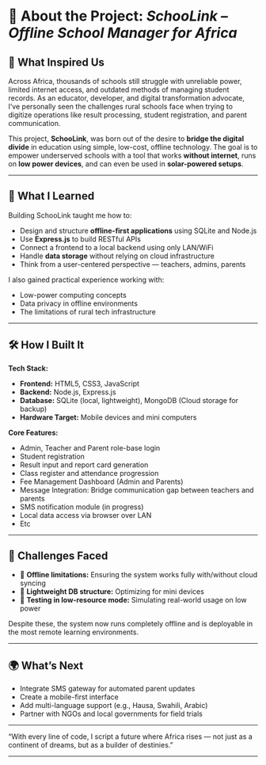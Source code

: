 # 📘 About the Project: *SchooLink – Offline School Manager for Africa*

## 🎯 What Inspired Us

Across Africa, thousands of schools still struggle with unreliable power, limited internet access, and outdated methods of managing student records. As an educator, developer, and digital transformation advocate, I’ve personally seen the challenges rural schools face when trying to digitize operations like result processing, student registration, and parent communication.

This project, **SchooLink**, was born out of the desire to **bridge the digital divide** in education using simple, low-cost, offline technology. The goal is to empower underserved schools with a tool that works **without internet**, runs on **low power devices**, and can even be used in **solar-powered setups**.

---

## 🧠 What I Learned

Building SchooLink taught me how to:

- Design and structure **offline-first applications** using SQLite and Node.js
- Use **Express.js** to build RESTful APIs
- Connect a frontend to a local backend using only LAN/WiFi
- Handle **data storage** without relying on cloud infrastructure
- Think from a user-centered perspective — teachers, admins, parents

I also gained practical experience working with:

- Low-power computing concepts  
- Data privacy in offline environments  
- The limitations of rural tech infrastructure

---

## 🛠️ How I Built It

**Tech Stack:**

- **Frontend:** HTML5, CSS3, JavaScript  
- **Backend:** Node.js, Express.js  
- **Database:** SQLite (local, lightweight), MongoDB (Cloud storage for backup)
- **Hardware Target:** Mobile devices and mini computers 

**Core Features:**

- Admin, Teacher and Parent role-base login 
- Student registration  
- Result input and report card generation
- Class register and attendance progression 
- Fee Management Dashboard (Admin and Parents)
- Message Integration: Bridge communication gap between teachers and parents
- SMS notification module (in progress)  
- Local data access via browser over LAN
- Etc

---

## 🚧 Challenges Faced

- 🔋 **Offline limitations:** Ensuring the system works fully with/without cloud syncing  
- 🧩 **Lightweight DB structure:** Optimizing for mini devices   
- 🧪 **Testing in low-resource mode:** Simulating real-world usage on low power

Despite these, the system now runs completely offline and is deployable in the most remote learning environments.

---

## 🌍 What’s Next

- Integrate SMS gateway for automated parent updates  
- Create a mobile-first interface   
- Add multi-language support (e.g., Hausa, Swahili, Arabic)  
- Partner with NGOs and local governments for field trials

---


“With every line of code, I script a future where Africa rises — not just as a continent of dreams, but as a builder of destinies.”


---
